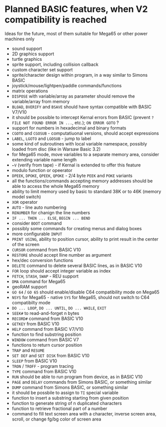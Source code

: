 
# Planned BASIC features, when V2 compatibility is reached

Ideas for the future, most of them suitable for Mega65 or other power machines only

* sound support
* 2D graphics support
* turtle graphics
* sprite support, including collision callback
* custom character set support
* sprite/character design within program, in a way similar to Simons BASIC
* joystick/mouse/lightpen/paddle commands/functions
* matrix operations
* `DISPOSE` with variable/array as parameter should remove the variable/array from memory
* `BLOAD`, `BVERIFY` and `BSAVE` should have syntax compatible with BASIC V7/V10
* it should be possible to intercept Kernal errors from BASIC (prevent `?FILE NOT FOUND ERROR IN ...`, etc.); `ON ERROR GOTO` ?
* support for numbers in hexadecimal and binary formats
* `CGOTO` and `CGOSUB` - computatiuonal versions, should accept expressions
* `LABEL`, `LGOTO` and `LGOSUB` - jump to label
* some kind of subroutines with local variable namespace, possibly loaded from disc (like in Warsaw Basic 3.2)
* for Mega65 mode, move variables to a separate memory area, consider extending variable name length
* `←V` (verify from tape) - if Kernal is extended to offer this feature
* modulo function or opeerator
* `DPEEK`, `DPOKE`, `QPEEK`, `QPOKE` - 2/4 byte `PEEK` and `POKE` variants
* all the functions/commands accepting memory addresses should be able to access the whole Mega65 memory
* ability to limit memory used by basic to standard 38K or to 46K (memory model switch)
* `XOR` operator
* `AUTO` - line auto numbering
* `RENUMBER` for chanign the line numbers
* `IF ... THEN ... ELSE`, `BEGIN ... BEND`
* consider `BOOT` command
* possibly some commands for creating menus and dialog boxes
* more configurable `INPUT`
* `PRINT USING`, ability to position cursor, ability to print result in the center of the screen
* `CURSOR` command from BASIC V10
* `RESTORE` should accept lline number as argument
* hex/dec conversion functions
* `DELETE` command to delete several BASIC lines, as in BASIC V10
* `FOR` loop should accept integer variable as index
* `FETCH`, `STASH`, `SWAP` - REU support
* `DMA` command for Mega65
* geoRAM support
* `GO 64` / `GO 65` should enable/disable C64 compatibility mode on Mega65
* `NSYS` for Mega65 - native `SYS` for Mega65, should not switch to C64 compatibilty mode
* `DO ... LOOP`, `DO ... UNTIL`, `DO ... WHILE`, `EXIT`
* `SEEK#` to read-and-forget n bytes
* `RECORD#` command from BASIC V10
* `GETKEY` from BASIC V10
* `HELP` command from BASIC V7/V10
* function to find substring position
* `WINDOW` command from BASIC V7
* functions to return cursor position
* `TRAP` and `RESUME`
* `SET DEF` and `SET DISK` from BASIC V10
* `SLEEP` from BASIC V10
* `TRON` / `TROFF` - program tracing
* `TYPE` command from BASIC V10
* `RUN` should be able to run program from device, as in BASIC V10
* `PAGE` and `DELAY` commands from Simons BASIC, or something similar
* `DUMP` command from Simons BASIC, or something similar
* it should be possbile to assign to `TI` special variable 
* function to insert a substring starting from given position
* function to generate string of n duplicated characters
* function to retrieve fractional part of a number
* command to fill text screen area with a character, inverse screen area, scroll, or change fg/bg color of screen area
